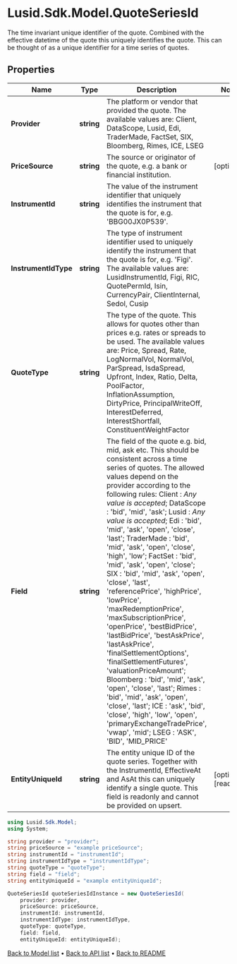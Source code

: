 # Lusid.Sdk.Model.QuoteSeriesId
The time invariant unique identifier of the quote. Combined with the effective datetime of the quote this  uniquely identifies the quote. This can be thought of as a unique identifier for a time series of quotes.

## Properties

Name | Type | Description | Notes
------------ | ------------- | ------------- | -------------
**Provider** | **string** | The platform or vendor that provided the quote. The available values are: Client, DataScope, Lusid, Edi, TraderMade, FactSet, SIX, Bloomberg, Rimes, ICE, LSEG | 
**PriceSource** | **string** | The source or originator of the quote, e.g. a bank or financial institution. | [optional] 
**InstrumentId** | **string** | The value of the instrument identifier that uniquely identifies the instrument that the quote is for, e.g. &#39;BBG00JX0P539&#39;. | 
**InstrumentIdType** | **string** | The type of instrument identifier used to uniquely identify the instrument that the quote is for, e.g. &#39;Figi&#39;. The available values are: LusidInstrumentId, Figi, RIC, QuotePermId, Isin, CurrencyPair, ClientInternal, Sedol, Cusip | 
**QuoteType** | **string** | The type of the quote. This allows for quotes other than prices e.g. rates or spreads to be used. The available values are: Price, Spread, Rate, LogNormalVol, NormalVol, ParSpread, IsdaSpread, Upfront, Index, Ratio, Delta, PoolFactor, InflationAssumption, DirtyPrice, PrincipalWriteOff, InterestDeferred, InterestShortfall, ConstituentWeightFactor | 
**Field** | **string** | The field of the quote e.g. bid, mid, ask etc. This should be consistent across a time series of quotes. The allowed values depend on the provider according to the following rules: Client : *Any value is accepted*; DataScope : &#39;bid&#39;, &#39;mid&#39;, &#39;ask&#39;; Lusid : *Any value is accepted*; Edi : &#39;bid&#39;, &#39;mid&#39;, &#39;ask&#39;, &#39;open&#39;, &#39;close&#39;, &#39;last&#39;; TraderMade : &#39;bid&#39;, &#39;mid&#39;, &#39;ask&#39;, &#39;open&#39;, &#39;close&#39;, &#39;high&#39;, &#39;low&#39;; FactSet : &#39;bid&#39;, &#39;mid&#39;, &#39;ask&#39;, &#39;open&#39;, &#39;close&#39;; SIX : &#39;bid&#39;, &#39;mid&#39;, &#39;ask&#39;, &#39;open&#39;, &#39;close&#39;, &#39;last&#39;, &#39;referencePrice&#39;, &#39;highPrice&#39;, &#39;lowPrice&#39;, &#39;maxRedemptionPrice&#39;, &#39;maxSubscriptionPrice&#39;, &#39;openPrice&#39;, &#39;bestBidPrice&#39;, &#39;lastBidPrice&#39;, &#39;bestAskPrice&#39;, &#39;lastAskPrice&#39;, &#39;finalSettlementOptions&#39;, &#39;finalSettlementFutures&#39;, &#39;valuationPriceAmount&#39;; Bloomberg : &#39;bid&#39;, &#39;mid&#39;, &#39;ask&#39;, &#39;open&#39;, &#39;close&#39;, &#39;last&#39;; Rimes : &#39;bid&#39;, &#39;mid&#39;, &#39;ask&#39;, &#39;open&#39;, &#39;close&#39;, &#39;last&#39;; ICE : &#39;ask&#39;, &#39;bid&#39;, &#39;close&#39;, &#39;high&#39;, &#39;low&#39;, &#39;open&#39;, &#39;primaryExchangeTradePrice&#39;, &#39;vwap&#39;, &#39;mid&#39;; LSEG : &#39;ASK&#39;, &#39;BID&#39;, &#39;MID_PRICE&#39; | 
**EntityUniqueId** | **string** | The entity unique ID of the quote series. Together with the InstrumentId, EffectiveAt and AsAt this can uniquely identify a single quote. This field is readonly and cannot be provided on upsert. | [optional] [readonly] 

```csharp
using Lusid.Sdk.Model;
using System;

string provider = "provider";
string priceSource = "example priceSource";
string instrumentId = "instrumentId";
string instrumentIdType = "instrumentIdType";
string quoteType = "quoteType";
string field = "field";
string entityUniqueId = "example entityUniqueId";

QuoteSeriesId quoteSeriesIdInstance = new QuoteSeriesId(
    provider: provider,
    priceSource: priceSource,
    instrumentId: instrumentId,
    instrumentIdType: instrumentIdType,
    quoteType: quoteType,
    field: field,
    entityUniqueId: entityUniqueId);
```

[Back to Model list](../README.md#documentation-for-models) &#8226; [Back to API list](../README.md#documentation-for-api-endpoints) &#8226; [Back to README](../README.md)
